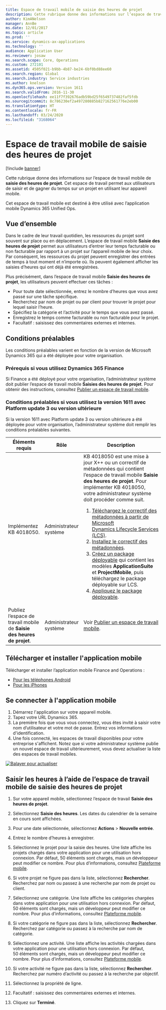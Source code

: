 ```yaml
---
title: Espace de travail mobile de saisie des heures de projet
description: Cette rubrique donne des informations sur l’espace de travail mobile de saisie des heures de projet. Cet espace de travail permet aux utilisateurs de saisir et de gagner du temps sur un projet en utilisant leur appareil mobile.
author: KimANelson
manager: AnnBe
ms.date: 12/01/2017
ms.topic: article
ms.prod: ''
ms.service: dynamics-ax-applications
ms.technology: ''
audience: Application User
ms.reviewer: josaw
ms.search.scope: Core, Operations
ms.custom: 272101
ms.assetid: 4505f021-b9bb-4b87-be24-6bf0bd88ee60
ms.search.region: Global
ms.search.industry: Service industries
ms.author: knelson
ms.dyn365.ops.version: Version 1611
ms.search.validFrom: 2016-11-30
ms.openlocfilehash: ee11f7f392676adb59bd25f6549737482faf5fdb
ms.sourcegitcommit: 8c786230ef2a497280885b827162561776e2eb00
ms.translationtype: HT
ms.contentlocale: fr-FR
ms.lasthandoff: 03/24/2020
ms.locfileid: "3168064"
---
```

# <a name="project-time-entry-mobile-workspace"></a>Espace de travail mobile de saisie des heures de projet

[!include [banner](../includes/banner.md)]

Cette rubrique donne des informations sur l’espace de travail mobile de **saisie des heures de projet**. Cet espace de travail permet aux utilisateurs de saisir et de gagner du temps sur un projet en utilisant leur appareil mobile.

Cet espace de travail mobile est destiné à être utilisé avec l’application mobile Dynamics 365 Unified Ops. 

## <a name="overview"></a>Vue d’ensemble
Dans le cadre de leur travail quotidien, les ressources du projet sont souvent sur place ou en déplacement. L’espace de travail mobile **Saisie des heures de projet** permet aux utilisateurs d’entrer leur temps facturable ou non facturable par rapport à un projet sur l’appareil mobile de leur choix. Par conséquent, les ressources du projet peuvent enregistrer des entrées de temps à tout moment et n’importe où. Ils peuvent également afficher les saisies d’heures qui ont déjà été enregistrées. 

Plus précisément, dans l’espace de travail mobile **Saisie des heures de projet**, les utilisateurs peuvent effectuer ces tâches :

-   Pour toute date sélectionnée, entrez le nombre d’heures que vous avez passé sur une tâche spécifique.
-   Recherchez par nom de projet ou par client pour trouver le projet pour lequel saisir l’heure.
-   Spécifiez la catégorie et l’activité pour le temps que vous avez passé.
-   Enregistrez le temps comme facturable ou non facturable pour le projet.
-   Facultatif : saisissez des commentaires externes et internes.

## <a name="prerequisites"></a>Conditions préalables
Les conditions préalables varient en fonction de la version de Microsoft Dynamics 365 qui a été déployée pour votre organisation.

### <a name="prerequisites-if-you-use-dynamics-365-finance"></a>Prérequis si vous utilisez Dynamics 365 Finance
Si Finance a été déployé pour votre organisation, l’administrateur système doit publier l’espace de travail mobile **Saisies des heures de projet**. Pour obtenir des instructions, consultez [Publier un espace de travail mobile](../../dev-itpro/mobile-apps/publish-mobile-workspace.md).

### <a name="prerequisites-if-you-use-version-1611-with-platform-update-3-or-later"></a>Conditions préalables si vous utilisez la version 1611 avec Platform update 3 ou version ultérieure
Si la version 1611 avec Platform update 3 ou version ultérieure a été déployée pour votre organisation, l’administrateur système doit remplir les conditions préalables suivantes. 

<table>
<thead>
<tr class="header">
<th>Éléments requis</th>
<th>Rôle</th>
<th>Description</th>
</tr>
</thead>
<tbody>
<tr class="odd">

<td>Implémentez KB 4018050.</td>
<td>Administrateur système</td>
<td>KB 4018050 est une mise à jour X++ ou un correctif de métadonnées qui contient l’espace de travail mobile <strong>Saisie des heures de projet</strong>. Pour implémenter KB 4018050, votre administrateur système doit procéder comme suit.
<ol>
<li><a href="../../dev-itpro/migration-upgrade/download-hotfix-lcs.md">Téléchargez le correctif des métadonnées à partir de Microsoft Dynamics Lifecycle Services (LCS)</a>.</li>
<li><a href="../../dev-itpro/migration-upgrade/install-metadata-hotfix-package.md">Installez le correctif des métadonnées</a>.</li>
<li><a href="../../dev-itpro/deployment/create-apply-deployable-package.md">Créez un package déployable</a> qui contient les modèles <strong>ApplicationSuite</strong> et <strong>ProjectMobile</strong>, puis téléchargez le package déployable sur LCS.</li>
<li><a href="../../dev-itpro/deployment/apply-deployable-package-system.md">Appliquez le package déployable</a>.</li>

</ol></td>
</tr>
<tr class="even">
<td>Publiez l’espace de travail mobile de <strong>Saisie des heures de projet</strong>.</td>
<td>Administrateur système</td>
<td>Voir <a href="../../dev-itpro/mobile-apps/publish-mobile-workspace.md">Publier un espace de travail mobile</a>.</td>
</tr>
</tbody>
</table>

## <a name="download-and-install-the-mobile-app"></a>Télécharger et installer l'application mobile

Télécharger et installer l’application mobile Finance and Operations :

-   [Pour les téléphones Android](https://go.microsoft.com/fwlink/?linkid=850662)
-   [Pour les iPhones](https://go.microsoft.com/fwlink/?linkid=850663)

## <a name="sign-in-to-the-mobile-app"></a>Se connecter à l'application mobile
1.  Démarrez l'application sur votre appareil mobile.
2.  Tapez votre URL Dynamics 365.
3.  La première fois que vous vous connectez, vous êtes invité à saisir votre nom d’utilisateur et votre mot de passe. Entrez vos informations d'identification.
4.  Une fois connecté, les espaces de travail disponibles pour votre entreprise s'affichent. Notez que si votre administrateur système publie un nouvel espace de travail ultérieurement, vous devez actualiser la liste des espaces de travail mobiles.

[![Balayer pour actualiser](./media/pull-to-refresh-list-of-workspaces-183x300.png)](./media/pull-to-refresh-list-of-workspaces.png)

## <a name="enter-time-by-using-the-project-time-entry-mobile-workspace"></a>Saisir les heures à l’aide de l’espace de travail mobile de saisie des heures de projet
1.  Sur votre appareil mobile, sélectionnez l’espace de travail **Saisie des heures de projet**.
2.  Sélectionnez **Saisie des heures**. Les dates du calendrier de la semaine en cours sont affichées.
3.  Pour une date sélectionnée, sélectionnez **Actions** &gt; **Nouvelle entrée**.
4.  Entrez le nombre d’heures à enregistrer.
5.  Sélectionnez le projet pour la saisie des heures. Une liste affiche les projets chargés dans votre application pour une utilisation hors connexion. Par défaut, 50 éléments sont chargés, mais un développeur peut modifier ce nombre. Pour plus d’informations, consultez [Plateforme mobile](../../dev-itpro/mobile-apps/platform/mobile-platform-home-page.md).
6.  Si votre projet ne figure pas dans la liste, sélectionnez **Rechercher**. Recherchez par nom ou passez à une recherche par nom de projet ou client.
7.  Sélectionnez une catégorie. Une liste affiche les catégories chargées dans votre application pour une utilisation hors connexion. Par défaut, 50 éléments sont chargés, mais un développeur peut modifier ce nombre. Pour plus d’informations, consultez [Plateforme mobile](../../dev-itpro/mobile-apps/platform/mobile-platform-home-page.md).
8.  Si votre catégorie ne figure pas dans la liste, sélectionnez **Rechercher**. Recherchez par catégorie ou passez à la recherche par nom de catégorie.
9.  Sélectionnez une activité. Une liste affiche les activités chargées dans votre application pour une utilisation hors connexion. Par défaut, 50 éléments sont chargés, mais un développeur peut modifier ce nombre. Pour plus d’informations, consultez [Plateforme mobile](../../dev-itpro/mobile-apps/platform/mobile-platform-home-page.md).
10. Si votre activité ne figure pas dans la liste, sélectionnez **Rechercher**. Recherchez par numéro d’activité ou passez à la recherche par objectif.

11. Sélectionnez la propriété de ligne.
12. Facultatif : saisissez des commentaires externes et internes.
13. Cliquez sur **Terminé**.
